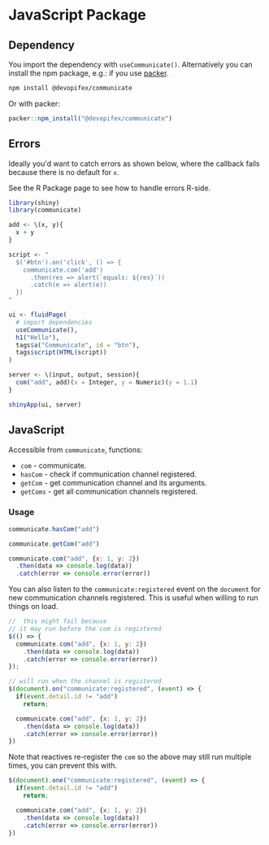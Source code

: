 # JavaScript Package

## Dependency

You import the dependency with `useCommunicate()`.
Alternatively you can install the npm package, 
e.g.: if you use [packer](https://packer.john-coene.com/).

```bash
npm install @devopifex/communicate
```

Or with packer:

```r
packer::npm_install("@devopifex/communicate")
```

## Errors

Ideally you'd want to catch errors as shown below,
where the callback fails because there is no default for `x`.

See the R Package page to see how to handle errors R-side.

```r
library(shiny)
library(communicate)

add <- \(x, y){
  x + y
}

script <- "
  $('#btn').on('click', () => {
    communicate.com('add')
      .then(res => alert(`equals: ${res}`))
      .catch(e => alert(e))
  })
"

ui <- fluidPage(
  # import dependencies
  useCommunicate(),
  h1("Hello"),
  tags$a("Communicate", id = "btn"),
  tags$script(HTML(script))
)

server <- \(input, output, session){
  com("add", add)(x = Integer, y = Numeric)(y = 1.1)
}

shinyApp(ui, server)
```

## JavaScript

Accessible from `communicate`, functions:

- `com` - communicate.
- `hasCom` - check if communication channel registered.
- `getCom` - get communication channel and its arguments.
- `getComs` - get all communication channels registered.

### Usage

```js
communicate.hasCom("add")

communicate.getCom("add")

communicate.com("add", {x: 1, y: 2})
  .then(data => console.log(data))
  .catch(error => console.error(error))
```

You can also listen to the `communicate:registered` event on the `document` for
new communication channels registered.
This is useful when willing to run things on load.

```js
//  this might fail because
// it may run before the com is registered
$(() => {
  communicate.com("add", {x: 1, y: 2})
    .then(data => console.log(data))
    .catch(error => console.error(error))
});

// will run when the channel is registered
$(document).on("communicate:registered", (event) => {
  if(event.detail.id != "add")
    return;

  communicate.com("add", {x: 1, y: 2})
    .then(data => console.log(data))
    .catch(error => console.error(error))
})
```

Note that reactives re-register the `com` so the above may still run multiple times,
you can prevent this with.

```js
$(document).one("communicate:registered", (event) => {
  if(event.detail.id != "add")
    return;

  communicate.com("add", {x: 1, y: 2})
    .then(data => console.log(data))
    .catch(error => console.error(error))
})
```

